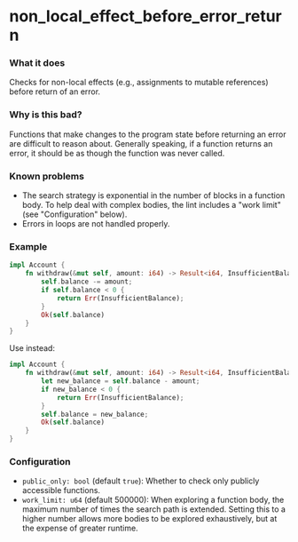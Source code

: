 # non_local_effect_before_error_return

### What it does

Checks for non-local effects (e.g., assignments to mutable references) before return of an
error.

### Why is this bad?

Functions that make changes to the program state before returning an error are difficult to
reason about. Generally speaking, if a function returns an error, it should be as though the
function was never called.

### Known problems

- The search strategy is exponential in the number of blocks in a function body. To help
  deal with complex bodies, the lint includes a "work limit" (see "Configuration" below).
- Errors in loops are not handled properly.

### Example

```rust
impl Account {
    fn withdraw(&mut self, amount: i64) -> Result<i64, InsufficientBalance> {
        self.balance -= amount;
        if self.balance < 0 {
            return Err(InsufficientBalance);
        }
        Ok(self.balance)
    }
}
```

Use instead:

```rust
impl Account {
    fn withdraw(&mut self, amount: i64) -> Result<i64, InsufficientBalance> {
        let new_balance = self.balance - amount;
        if new_balance < 0 {
            return Err(InsufficientBalance);
        }
        self.balance = new_balance;
        Ok(self.balance)
    }
}
```

### Configuration

- `public_only: bool` (default `true`): Whether to check only publicly accessible functions.
- `work_limit: u64` (default 500000): When exploring a function body, the maximum number of
  times the search path is extended. Setting this to a higher number allows more bodies to
  be explored exhaustively, but at the expense of greater runtime.
